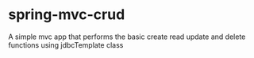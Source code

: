 # spring-mvc-crud
A simple mvc app that performs the basic create read update and delete functions using jdbcTemplate class
